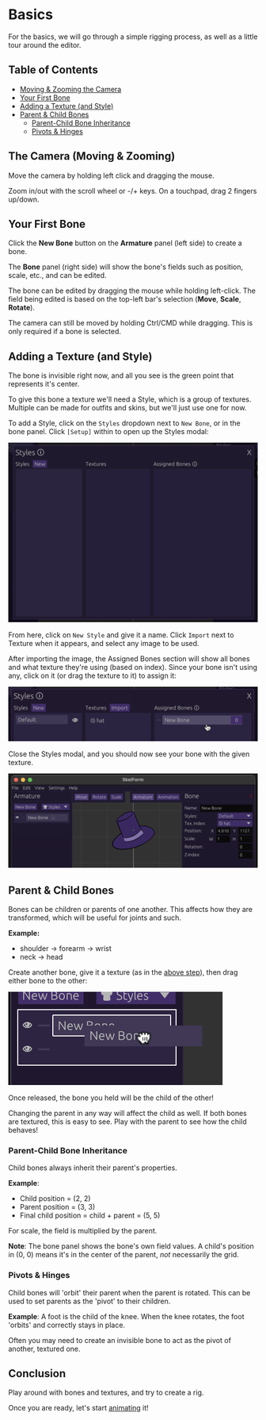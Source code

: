 # Basics

For the basics, we will go through a simple rigging process, as well as a little
tour around the editor.

## Table of Contents

- [Moving & Zooming the Camera](#moving--zooming-the-camera)
- [Your First Bone](#your-first-bone)
- [Adding a Texture (and Style)](#adding-a-texture-and-style)
- [Parent & Child Bones](#parent--child-bones)
  - [Parent-Child Bone Inheritance](#parent-child-bone-inheritance)
  - [Pivots & Hinges](#pivots--hinges)

## The Camera (Moving & Zooming)

Move the camera by holding left click and dragging the mouse.

Zoom in/out with the scroll wheel or -/+ keys. On a touchpad, drag 2 fingers
up/down.

## Your First Bone

Click the <strong>New Bone</strong> button on the <strong>Armature</strong>
panel (left side) to create a bone.

The <strong>Bone</strong> panel (right side) will show the bone's fields such as
position, scale, etc., and can be edited.

The bone can be edited by dragging the mouse while holding left-click. The field
being edited is based on the top-left bar's selection (<strong>Move</strong>,
<strong>Scale</strong>, <strong>Rotate</strong>).

The camera can still be moved by holding Ctrl/CMD while dragging. This is only
required if a bone is selected.

## Adding a Texture (and Style)

The bone is invisible right now, and all you see is the green point that
represents it's center.

To give this bone a texture we'll need a Style, which is a group of textures.
Multiple can be made for outfits and skins, but we'll just use one for now.

To add a Style, click on the `Styles` dropdown next to `New Bone`, or in the
bone panel. Click `[Setup]` within to open up the Styles modal:

![styles_modal](styles_modal.png)

From here, click on `New Style` and give it a name. Click `Import` next to
Texture when it appears, and select any image to be used.

After importing the image, the Assigned Bones section will show all bones and
what texture they're using (based on index). Since your bone isn't using any,
click on it (or drag the texture to it) to assign it:

![assigned_bones](assigned_bones.png)

Close the Styles modal, and you should now see your bone with the given texture.

![textured_bone](textured_bone.png)

## Parent & Child Bones

Bones can be children or parents of one another. This affects how they are
transformed, which will be useful for joints and such.

**Example:**

- shoulder -> forearm -> wrist
- neck -> head

Create another bone, give it a texture (as in the
[above step](#adding-a-texture-and-style)), then drag either bone to the other:

![highlight_bone](highlight_bone.png)

Once released, the bone you held will be the child of the other!

Changing the parent in any way will affect the child as well. If both bones are
textured, this is easy to see. Play with the parent to see how the child
behaves!

### Parent-Child Bone Inheritance

Child bones always inherit their parent's properties.

**Example**:

- Child position = (2, 2)
- Parent position = (3, 3)
- Final child position = child + parent = (5, 5)

For scale, the field is multiplied by the parent.

**Note**: The bone panel shows the bone's own field values. A child's position
in (0, 0) means it's in the center of the parent, _not_ necessarily the grid.

### Pivots & Hinges

Child bones will 'orbit' their parent when the parent is rotated. This can be
used to set parents as the 'pivot' to their children.

**Example**: A foot is the child of the knee. When the knee rotates, the foot
'orbits' and correctly stays in place.

Often you may need to create an invisible bone to act as the pivot of another,
textured one.

## Conclusion

Play around with bones and textures, and try to create a rig.

Once you are ready, let's start [animating](./animating.md) it!
